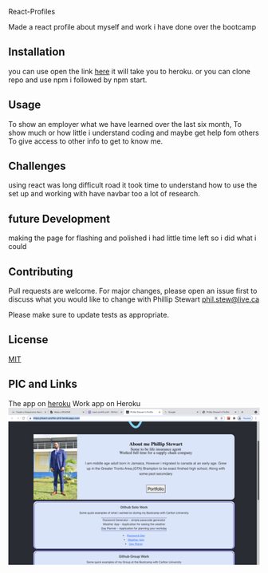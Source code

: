 React-Profiles

Made a react profile about myself and work i have done over the bootcamp

## Installation
you can use open the link [here](https://react-profile-phil.herokuapp.com/) it will take you to heroku.
or you can clone repo and use npm i followed by npm start.

## Usage
To show an employer what we have learned over the last six month,
To show much or how little i understand coding and maybe get help fom others 
To give access to other info to get to know me.

## Challenges 

using react was long difficult road it took time to understand how to use the set up
and working with have navbar too a lot of research.

## future Development

making the page for flashing and polished i had little time left so i did what i could 



## Contributing
Pull requests are welcome. For major changes, please open an issue first to discuss what you would like to change with Phillip Stewart phil.stew@live.ca

Please make sure to update tests as appropriate.

## License
[MIT](https://choosealicense.com/licenses/mit/)

## PIC and Links

The app on [heroku](https://react-profile-phil.herokuapp.com/)
Work app on Heroku ![Click here](src/img/hero.png)